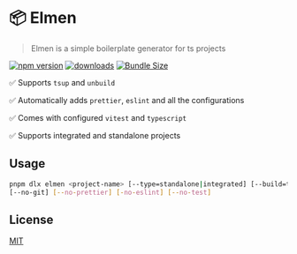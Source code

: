 
# 📦 Elmen
> Elmen is a simple boilerplate generator for ts projects

[![npm version](https://img.shields.io/npm/v/elmen?style=flat&logoColor=009933&color=ccff66)](https://www.npmjs.com/package/elmen)
[![downloads](https://img.shields.io/npm/dt/elmen?style=flat&logoColor=009933&color=ccff66)](https://www.npmjs.com/package/elmen)
[![Bundle Size](https://img.shields.io/bundlephobia/min/elmen?style=flat&logoColor=009933&color=ccff66)](https://bundlephobia.com/package/elmen@2.0.5)

✅ Supports `tsup` and `unbuild`

✅ Automatically adds `prettier`, `eslint` and all the configurations

✅ Comes with configured `vitest` and `typescript`

✅ Supports integrated and standalone projects

## Usage

```bash
pnpm dlx elmen <project-name> [--type=standalone|integrated] [--build=tsup|unbuild] 
[--no-git] [--no-prettier] [-no-eslint] [--no-test]
```

## License

[MIT](./LICENSE)